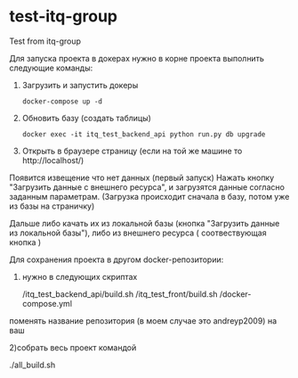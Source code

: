# test-itq-group
Test from itq-group


Для запуска проекта в докерах
нужно в корне проекта выполнить следующие команды:

1) Загрузить и запустить докеры

       docker-compose up -d

2) Обновить базу (создать таблицы)

       docker exec -it itq_test_backend_api python run.py db upgrade

3) Открыть в браузере страницу (если на той же машине то http://localhost/)

  Появится извещение что нет данных (первый запуск)
  Нажать кнопку "Загрузить данные с внешнего ресурса", и загрузятся данные согласно заданным параметрам.
  (Загрузка происходит сначала в базу, потом уже из базы на страничку)

  Дальше либо качать их из локальной базы (кнопка "Загрузить данные из локальной базы"), либо из внешнего ресурса ( соотвествующая кнопка )


Для сохранения проекта в другом docker-репозитории:

1) нужно в следующих скриптах

      /itq_test_backend_api/build.sh
      /itq_test_front/build.sh
      /docker-compose.yml

поменять название репозитория (в моем случае это andreyp2009) на ваш

2)собрать весь проект командой

   ./all_build.sh
